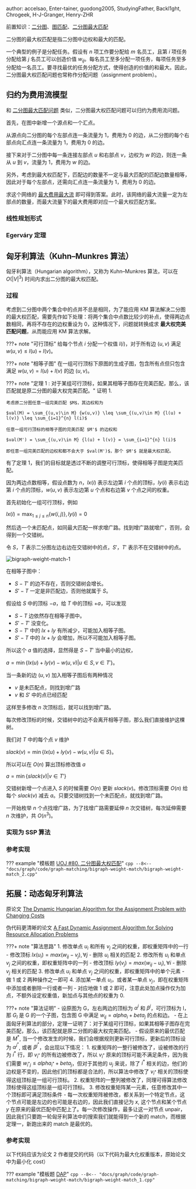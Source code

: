 author: accelsao, Enter-tainer, guodong2005, StudyingFather, Backl1ght, Chrogeek, H-J-Granger, Henry-ZHR

前置知识：[二分图](../bi-graph.md)、[图匹配](./graph-match.md)、[二分图最大匹配](./bigraph-match.md)

二分图的最大权匹配是指二分图中边权和最大的匹配。

一个典型的例子是分配任务。假设有 $n$ 项工作要分配给 $m$ 名员工，且第 $i$ 项任务分配给第 $j$ 名员工可以创造价值 $w_{ij}$。每名员工至多分配一项任务，每项任务至多分配给一名员工。要寻找最优的任务分配方式，使得创造的价值的和最大。因此，二分图最大权匹配问题也常称作分配问题（assignment problem）。

## 归约为费用流模型

和 [二分图最大匹配问题](./bigraph-match.md#转为网络最大流模型) 类似，二分图最大权匹配问题可以归约为费用流问题。

首先，在图中新增一个源点和一个汇点。

从源点向二分图的每个左部点连一条流量为 $1$，费用为 $0$ 的边，从二分图的每个右部点向汇点连一条流量为 $1$，费用为 $0$ 的边。

接下来对于二分图中每一条连接左部点 $u$ 和右部点 $v$，边权为 $w$ 的边，则连一条从 $u$ 到 $v$，流量为 $1$，费用为 $w$ 的边。

另外，考虑到最大权匹配下，匹配边的数量不一定与最大匹配的匹配边数量相等，因此对于每个左部点，还需向汇点连一条流量为 $1$，费用为 $0$ 的边。

求这个网络的 [最大费用最大流](../flow/min-cost.md) 即可得到答案。此时，该网络的最大流量一定为左部点的数量，而最大流量下的最大费用即对应一个最大权匹配方案。

### 线性规划形式

### Egerváry 定理

## 匈牙利算法（Kuhn–Munkres 算法）

匈牙利算法（Hungarian algorithm），又称为 Kuhn–Munkres 算法，可以在 $O(|V|^3)$ 时间内求出二分图的最大权匹配。

### 过程

考虑到二分图中两个集合中的点并不总是相同，为了能应用 KM 算法解决二分图的最大权匹配，需要先作如下处理：将两个集合中点数比较少的补点，使得两边点数相同，再将不存在的边权重设为 $0$，这种情况下，问题就转换成求 **最大权完美匹配问题**，从而能应用 KM 算法求解。

???+ note "可行顶标"
    给每个节点 $i$ 分配一个权值 $l(i)$，对于所有边 $(u,v)$ 满足 $w(u,v) \leq l(u) + l(v)$。

???+ note "相等子图"
    在一组可行顶标下原图的生成子图，包含所有点但只包含满足 $w(u,v) = l(u) + l(v)$ 的边 $(u,v)$。

???+ note "定理 1 : 对于某组可行顶标，如果其相等子图存在完美匹配，那么，该匹配就是原二分图的最大权完美匹配。"
    证明 1.
    
    考虑原二分图任意一组完美匹配 $M$，其边权和为
    
    $val(M) = \sum_{(u,v)\in M} {w(u,v)} \leq \sum_{(u,v)\in M} {l(u) + l(v)} \leq \sum_{i=1}^{n} l(i)$
    
    任意一组可行顶标的相等子图的完美匹配 $M'$ 的边权和
    
    $val(M') = \sum_{(u,v)\in M} {l(u) + l(v)} = \sum_{i=1}^{n} l(i)$
    
    即任意一组完美匹配的边权和都不会大于 $val(M')$，那个 $M'$ 就是最大权匹配。

有了定理 1，我们的目标就是透过不断的调整可行顶标，使得相等子图是完美匹配。

因为两边点数相等，假设点数为 $n$，$lx(i)$ 表示左边第 $i$ 个点的顶标，$ly(i)$ 表示右边第 $i$ 个点的顶标，$w(u,v)$ 表示左边第 $u$ 个点和右边第 $v$ 个点之间的权重。

首先初始化一组可行顶标，例如

$lx(i) = \max_{1\leq j\leq n} \{ w(i, j)\},\, ly(i) = 0$

然后选一个未匹配点，如同最大匹配一样求增广路。找到增广路就增广，否则，会得到一个交错树。

令 $S$，$T$ 表示二分图左边右边在交错树中的点，$S'$，$T'$ 表示不在交错树中的点。

![bigraph-weight-match-1](./images/bigraph-weight-match-1.png)

在相等子图中：

-   $S-T'$ 的边不存在，否则交错树会增长。
-   $S'-T$ 一定是非匹配边，否则他就属于 $S$。

假设给 $S$ 中的顶标 $-a$，给 $T$ 中的顶标 $+a$，可以发现

-   $S-T$ 边依然存在相等子图中。
-   $S'-T'$ 没变化。
-   $S-T'$ 中的 $lx + ly$ 有所减少，可能加入相等子图。
-   $S'-T$ 中的 $lx + ly$ 会增加，所以不可能加入相等子图。

所以这个 $a$ 值的选择，显然得是 $S-T'$ 当中最小的边权，

$a = \min \{ lx(u) + ly(v) - w(u,v) | u\in{S} , v\in{T'} \}$。

当一条新的边 $(u,v)$ 加入相等子图后有两种情况

-   $v$ 是未匹配点，则找到增广路
-   $v$ 和 $S'$ 中的点已经匹配

这样至多修改 $n$ 次顶标后，就可以找到增广路。

每次修改顶标的时候，交错树中的边不会离开相等子图，那么我们直接维护这棵树。

我们对 $T$ 中的每个点 $v$ 维护

$slack(v) = \min \{ lx(u) + ly(v) - w(u,v) | u\in{S} \}$。

所以可以在 $O(n)$ 算出顶标修改值 $a$

$a = \min \{ slack(v) | v\in{T'} \}$

交错树新增一个点进入 $S$ 的时候需要 $O(n)$ 更新 $slack(v)$。修改顶标需要 $O(n)$ 给每个 $slack(v)$ 减去 $a$。只要交错树找到一个未匹配点，就找到增广路。

一开始枚举 $n$ 个点找增广路，为了找增广路需要延伸 $n$ 次交错树，每次延伸需要 $n$ 次维护，共 $O(n^3)$。

### 实现为 SSP 算法

### 参考实现

??? example "模板题 [UOJ #80. 二分图最大权匹配](https://uoj.ac/problem/80)"
    ```cpp
    --8<-- "docs/graph/code/graph-matching/bigraph-weight-match/bigraph-weight-match_2.cpp"
    ```

## 拓展：动态匈牙利算法

原论文 [The Dynamic Hungarian Algorithm for the Assignment Problem with Changing Costs](https://www.ri.cmu.edu/publications/the-dynamic-hungarian-algorithm-for-the-assignment-problem-with-changing-costs/)

伪代码更清晰的论文 [A Fast Dynamic Assignment Algorithm for Solving Resource Allocation Problems](https://www.researchgate.net/publication/352490780_A_Fast_Dynamic_Assignment_Algorithm_for_Solving_Resource_Allocation_Problems)

???+ note "算法思路"
    1.  修改单点 $u_i$ 和所有 $v_j$ 之间的权重，即权重矩阵中的一行
        -   修改顶标 $lx(u_i) = max(w_{ij} - v_{j}), \forall j$
        -   删除 $u_i$ 相关的匹配
    2.  修改所有 $u_i$ 和单点 $v_j$ 之间的权重，即权重矩阵中的一列
        -   修改顶标 $ly(v_j) = max(w_{ij} - u_{i}), \forall i$
        -   删除 $v_j$ 相关的匹配
    3.  修改单点 $u_i$ 和单点 $v_j$ 之间的权重，即权重矩阵中的单个元素
        -   做 1 或 2 两种操作之一即可
    4.  添加某一单点 $u_i$，或者某一单点 $v_j$，即在权重矩阵中添加或者删除一行或者一列
        -   对应地做 1 或 2 即可，注意此处加点操作仅为加点，不额外设定权重值，新加点与其他点的权重为 0.

???+ note "算法证明"
    -   设原图为 G，左右两边的顶标为 $\alpha^{i}$ 和 $\beta^{j}$，可行顶标为 l，那 $G_l$ 是 G 的一个子图，包含图 G 中满足 $w_{ij} = alpha_{i}+beta_{j}$ 的点和边。
    -   在上面匈牙利算法的部分，定理一证明了：对于某组可行顶标，如果其相等子图存在完美匹配，那么，该匹配就是原二分图的最大权完美匹配。
    -   假设原来的最优匹配是 $M^*$, 当一个修改发生的时候，我们会根据规则更新可行顶标，更新后的顶标设为 $\alpha^{i^*}$, 或者 $\beta^{j^*}$，会出现以下情况：
        1.  权重矩阵的一整行被修改了，设被修改的行为 $i^*$ 行，即 $v_{i^*}$ 的所有边被修改了，所以 $v_{i^*}$ 原来的顶标可能不满足条件，因为我们需要 $w_{i^{*}j} \leq alpha_{i^*}+beta_{j}$，但对于其他的 $u_j$ 来说，除了 $i^*$ 相关的边，他们的边权是不变的，因此他们的顶标都是合法的，所以算法中修改了 $v_{i^*}$ 相关的顶标使得这组顶标是一组可行顶标。
        2.  权重矩阵的一整列被修改了，同理可得算法修改顶标使得这组顶标是一组可行顶标。
        3.  修改权重矩阵某一元素，任意修改其中一个顶标即可满足顶标条件
    -   每一次权重矩阵被修改，都关系到一个特定节点，这个节点可能是左边的也可能是右边的，因此我们直接记为 $x$, 这个节点和某个节点 $y$ 在原来的最优匹配中匹配上了。每一次修改操作，最多让这一对节点 unpair，因此我们只要跑一轮匈牙利算法中的搜索我们就能得到一个新的 match，而根据定理一，新跑出来的 match 是最优的。

### 参考实现

以下代码应该为论文 2 作者提交的代码（以下代码为最大化权重版本，原始论文中为最小化 cost）

??? example "模板题 [DAP](https://www.spoj.com/problems/DAP/)"
    ```cpp
    --8<-- "docs/graph/code/graph-matching/bigraph-weight-match/bigraph-weight-match_1.cpp"
    ```
